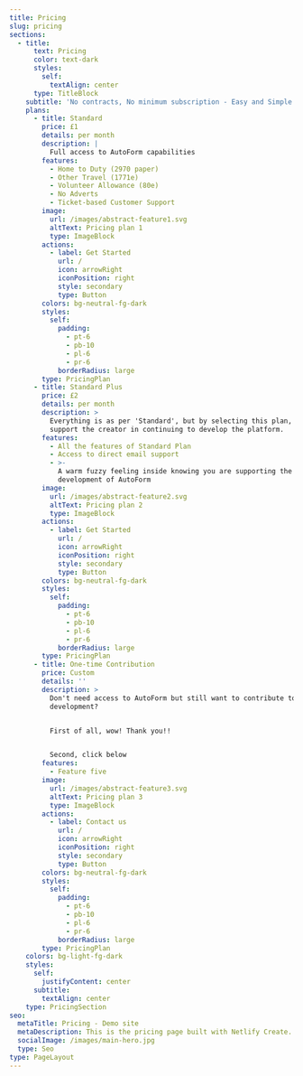 ```yaml
---
title: Pricing
slug: pricing
sections:
  - title:
      text: Pricing
      color: text-dark
      styles:
        self:
          textAlign: center
      type: TitleBlock
    subtitle: 'No contracts, No minimum subscription - Easy and Simple Pricing'
    plans:
      - title: Standard
        price: £1
        details: per month
        description: |
          Full access to AutoForm capabilities
        features:
          - Home to Duty (2970 paper)
          - Other Travel (1771e)
          - Volunteer Allowance (80e)
          - No Adverts
          - Ticket-based Customer Support
        image:
          url: /images/abstract-feature1.svg
          altText: Pricing plan 1
          type: ImageBlock
        actions:
          - label: Get Started
            url: /
            icon: arrowRight
            iconPosition: right
            style: secondary
            type: Button
        colors: bg-neutral-fg-dark
        styles:
          self:
            padding:
              - pt-6
              - pb-10
              - pl-6
              - pr-6
            borderRadius: large
        type: PricingPlan
      - title: Standard Plus
        price: £2
        details: per month
        description: >
          Everything is as per 'Standard', but by selecting this plan, you
          support the creator in continuing to develop the platform.
        features:
          - All the features of Standard Plan
          - Access to direct email support
          - >-
            A warm fuzzy feeling inside knowing you are supporting the
            development of AutoForm
        image:
          url: /images/abstract-feature2.svg
          altText: Pricing plan 2
          type: ImageBlock
        actions:
          - label: Get Started
            url: /
            icon: arrowRight
            iconPosition: right
            style: secondary
            type: Button
        colors: bg-neutral-fg-dark
        styles:
          self:
            padding:
              - pt-6
              - pb-10
              - pl-6
              - pr-6
            borderRadius: large
        type: PricingPlan
      - title: One-time Contribution
        price: Custom
        details: ''
        description: >
          Don't need access to AutoForm but still want to contribute to the
          development? 


          First of all, wow! Thank you!!


          Second, click below
        features:
          - Feature five
        image:
          url: /images/abstract-feature3.svg
          altText: Pricing plan 3
          type: ImageBlock
        actions:
          - label: Contact us
            url: /
            icon: arrowRight
            iconPosition: right
            style: secondary
            type: Button
        colors: bg-neutral-fg-dark
        styles:
          self:
            padding:
              - pt-6
              - pb-10
              - pl-6
              - pr-6
            borderRadius: large
        type: PricingPlan
    colors: bg-light-fg-dark
    styles:
      self:
        justifyContent: center
      subtitle:
        textAlign: center
    type: PricingSection
seo:
  metaTitle: Pricing - Demo site
  metaDescription: This is the pricing page built with Netlify Create.
  socialImage: /images/main-hero.jpg
  type: Seo
type: PageLayout
---
```

